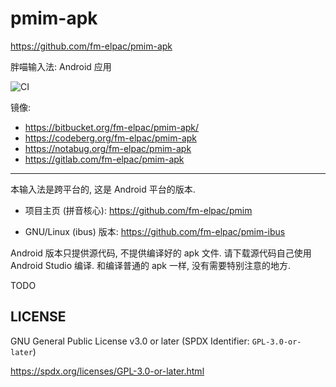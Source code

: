 # pmim-apk

<https://github.com/fm-elpac/pmim-apk>

胖喵输入法: Android 应用

![CI](https://github.com/fm-elpac/pmim-apk/actions/workflows/ci.yml/badge.svg)

镜像:

- <https://bitbucket.org/fm-elpac/pmim-apk/>
- <https://codeberg.org/fm-elpac/pmim-apk>
- <https://notabug.org/fm-elpac/pmim-apk>
- <https://gitlab.com/fm-elpac/pmim-apk>

---

本输入法是跨平台的, 这是 Android 平台的版本.

- 项目主页 (拼音核心): <https://github.com/fm-elpac/pmim>

- GNU/Linux (ibus) 版本: <https://github.com/fm-elpac/pmim-ibus>

Android 版本只提供源代码, 不提供编译好的 apk 文件. 请下载源代码自己使用 Android
Studio 编译. 和编译普通的 apk 一样, 没有需要特别注意的地方.

TODO

## LICENSE

GNU General Public License v3.0 or later (SPDX Identifier: `GPL-3.0-or-later`)

<https://spdx.org/licenses/GPL-3.0-or-later.html>

